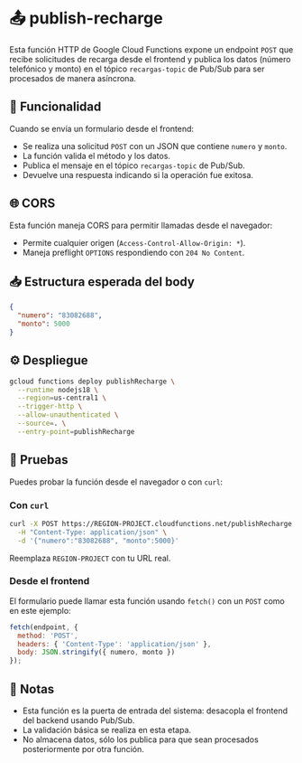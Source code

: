 # 📤 publish-recharge

Esta función HTTP de Google Cloud Functions expone un endpoint `POST` que recibe solicitudes de recarga desde el frontend y publica los datos (número telefónico y monto) en el tópico `recargas-topic` de Pub/Sub para ser procesados de manera asíncrona.

## 🚀 Funcionalidad

Cuando se envía un formulario desde el frontend:

- Se realiza una solicitud `POST` con un JSON que contiene `numero` y `monto`.
- La función valida el método y los datos.
- Publica el mensaje en el tópico `recargas-topic` de Pub/Sub.
- Devuelve una respuesta indicando si la operación fue exitosa.

## 🌐 CORS

Esta función maneja CORS para permitir llamadas desde el navegador:

- Permite cualquier origen (`Access-Control-Allow-Origin: *`).
- Maneja preflight `OPTIONS` respondiendo con `204 No Content`.

## 📥 Estructura esperada del body

```json
{
  "numero": "83082688",
  "monto": 5000
}
```

## ⚙️ Despliegue

```bash
gcloud functions deploy publishRecharge \
  --runtime nodejs18 \
  --region=us-central1 \
  --trigger-http \
  --allow-unauthenticated \
  --source=. \
  --entry-point=publishRecharge
```

## 🧪 Pruebas

Puedes probar la función desde el navegador o con `curl`:

### Con `curl`

```bash
curl -X POST https://REGION-PROJECT.cloudfunctions.net/publishRecharge \
  -H "Content-Type: application/json" \
  -d '{"numero":"83082688", "monto":5000}'
```

Reemplaza `REGION-PROJECT` con tu URL real.

### Desde el frontend

El formulario puede llamar esta función usando `fetch()` con un `POST` como en este ejemplo:

```javascript
fetch(endpoint, {
  method: 'POST',
  headers: { 'Content-Type': 'application/json' },
  body: JSON.stringify({ numero, monto })
});
```

## 📌 Notas

- Esta función es la puerta de entrada del sistema: desacopla el frontend del backend usando Pub/Sub.
- La validación básica se realiza en esta etapa.
- No almacena datos, sólo los publica para que sean procesados posteriormente por otra función.

